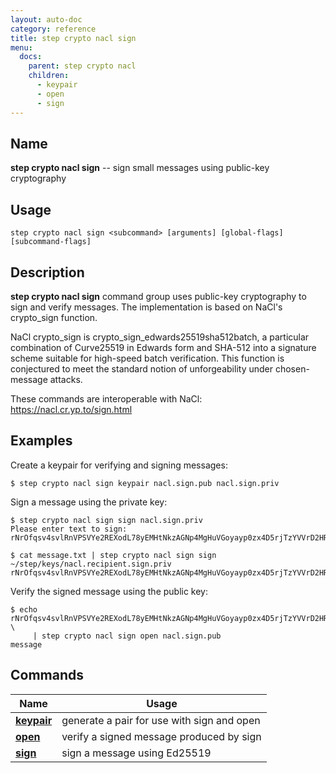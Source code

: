 ```yaml
---
layout: auto-doc
category: reference
title: step crypto nacl sign
menu:
  docs:
    parent: step crypto nacl
    children:
      - keypair
      - open
      - sign
---
```


## Name
**step crypto nacl sign** -- sign small messages using public-key cryptography

## Usage

```raw
step crypto nacl sign <subcommand> [arguments] [global-flags] [subcommand-flags]
```

## Description

**step crypto nacl sign** command group uses public-key cryptography to sign and
verify messages. The implementation is based on NaCl's crypto_sign function.

NaCl crypto_sign is crypto_sign_edwards25519sha512batch, a particular
combination of Curve25519 in Edwards form and SHA-512 into a signature scheme
suitable for high-speed batch verification. This function is conjectured to meet
the standard notion of unforgeability under chosen-message attacks.

These commands are interoperable with NaCl: https://nacl.cr.yp.to/sign.html

## Examples

Create a keypair for verifying and signing messages:
```shell
$ step crypto nacl sign keypair nacl.sign.pub nacl.sign.priv
```

Sign a message using the private key:
```shell
$ step crypto nacl sign sign nacl.sign.priv
Please enter text to sign: 
rNrOfqsv4svlRnVPSVYe2REXodL78yEMHtNkzAGNp4MgHuVGoyayp0zx4D5rjTzYVVrD2HRP306ZILT62ohvCG1lc3NhZ2U

$ cat message.txt | step crypto nacl sign sign ~/step/keys/nacl.recipient.sign.priv
rNrOfqsv4svlRnVPSVYe2REXodL78yEMHtNkzAGNp4MgHuVGoyayp0zx4D5rjTzYVVrD2HRP306ZILT62ohvCG1lc3NhZ2U
```

Verify the signed message using the public key:
```shell
$ echo rNrOfqsv4svlRnVPSVYe2REXodL78yEMHtNkzAGNp4MgHuVGoyayp0zx4D5rjTzYVVrD2HRP306ZILT62ohvCG1lc3NhZ2U \
     | step crypto nacl sign open nacl.sign.pub
message
```

## Commands


| Name | Usage |
|---|---|
| **[keypair](keypair/)** | generate a pair for use with sign and open |
| **[open](open/)** | verify a signed message produced by sign |
| **[sign](sign/)** | sign a message using Ed25519 |

